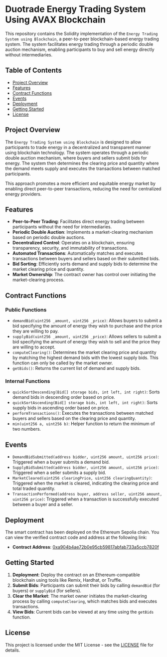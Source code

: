 # Duotrade Energy Trading System Using AVAX Blockchain

This repository contains the Solidity implementation of the `Energy Trading System using Blockchain`, a peer-to-peer blockchain-based energy trading system. The system facilitates energy trading through a periodic double auction mechanism, enabling participants to buy and sell energy directly without intermediaries.

## Table of Contents

- [Project Overview](#project-overview)
- [Features](#features)
- [Contract Functions](#contract-functions)
- [Events](#events)
- [Deployment](#deployment)
- [Getting Started](#getting-started)
- [License](#license)

## Project Overview

The `Energy Trading System using Blockchain` is designed to allow participants to trade energy in a decentralized and transparent manner using blockchain technology. The system operates through a periodic double auction mechanism, where buyers and sellers submit bids for energy. The system then determines the clearing price and quantity where the demand meets supply and executes the transactions between matched participants.

This approach promotes a more efficient and equitable energy market by enabling direct peer-to-peer transactions, reducing the need for centralized energy providers.

## Features

- **Peer-to-Peer Trading**: Facilitates direct energy trading between participants without the need for intermediaries.
- **Periodic Double Auction**: Implements a market-clearing mechanism based on periodic double auctions.
- **Decentralized Control**: Operates on a blockchain, ensuring transparency, security, and immutability of transactions.
- **Automated Transactions**: Automatically matches and executes transactions between buyers and sellers based on their submitted bids.
- **Bid Sorting**: Efficiently sorts demand and supply bids to determine the market clearing price and quantity.
- **Market Ownership**: The contract owner has control over initiating the market-clearing process.

## Contract Functions

### Public Functions

- `demandBid(uint256 _amount, uint256 _price)`: Allows buyers to submit a bid specifying the amount of energy they wish to purchase and the price they are willing to pay.
- `supplyBid(uint256 _amount, uint256 _price)`: Allows sellers to submit a bid specifying the amount of energy they wish to sell and the price they are willing to accept.
- `computeClearing()`: Determines the market clearing price and quantity by matching the highest demand bids with the lowest supply bids. This function can only be called by the market owner.
- `getBids()`: Returns the current list of demand and supply bids.

### Internal Functions

- `quickSortDescending(Bid[] storage bids, int left, int right)`: Sorts demand bids in descending order based on price.
- `quickSortAscending(Bid[] storage bids, int left, int right)`: Sorts supply bids in ascending order based on price.
- `performTransactions()`: Executes the transactions between matched buyers and sellers based on the clearing price and quantity.
- `min(uint256 a, uint256 b)`: Helper function to return the minimum of two numbers.

## Events

- `DemandBidSubmitted(address bidder, uint256 amount, uint256 price)`: Triggered when a buyer submits a demand bid.
- `SupplyBidSubmitted(address bidder, uint256 amount, uint256 price)`: Triggered when a seller submits a supply bid.
- `MarketCleared(uint256 clearingPrice, uint256 clearingQuantity)`: Triggered when the market is cleared, indicating the clearing price and total traded quantity.
- `TransactionPerformed(address buyer, address seller, uint256 amount, uint256 price)`: Triggered when a transaction is successfully executed between a buyer and a seller.

## Deployment

The smart contract has been deployed on the Ethereum Sepolia chain. You can view the verified contract code and address at the following link:

- **Contract Address**: [0xa904b4ae72b0e95cb59817abfab733a5ccb7820f](https://testnet.avascan.info/blockchain/all/address/0xa904b4ae72b0e95cb59817abfab733a5ccb7820f/transactions)

## Getting Started

1. **Deployment**: Deploy the contract on an Ethereum-compatible blockchain using tools like Remix, Hardhat, or Truffle.
2. **Submit Bids**: Participants can submit their bids by calling `demandBid` (for buyers) or `supplyBid` (for sellers).
3. **Clear the Market**: The market owner initiates the market-clearing process by calling `computeClearing`, which matches bids and executes transactions.
4. **View Bids**: Current bids can be viewed at any time using the `getBids` function.

## License

This project is licensed under the MIT License - see the [LICENSE](../LICENSE) file for details.
